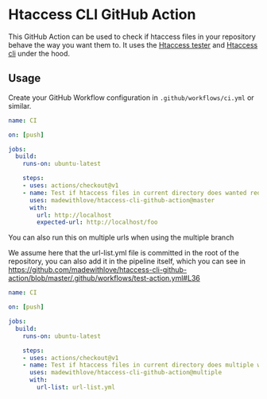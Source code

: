 # Htaccess CLI GitHub Action

This GitHub Action can be used to check if htaccess files in your repository behave the way you want them to.
It uses the [Htaccess tester](https://htaccess.madewithlove.be/) and [Htaccess cli](https://github.com/madewithlove/htaccess-cli) under the hood.

## Usage

Create your GitHub Workflow configuration in `.github/workflows/ci.yml` or similar.

```yaml
name: CI

on: [push]

jobs:
  build:
    runs-on: ubuntu-latest

    steps:
    - uses: actions/checkout@v1
    - name: Test if htaccess files in current directory does wanted redirects
      uses: madewithlove/htaccess-cli-github-action@master
      with:
        url: http://localhost
        expected-url: http://localhost/foo
```

You can also run this on multiple urls when using the multiple branch

We assume here that the url-list.yml file is committed in the root of the repository,
you can also add it in the pipeline itself, which you can see in <https://github.com/madewithlove/htaccess-cli-github-action/blob/master/.github/workflows/test-action.yml#L36>

```yaml
name: CI

on: [push]

jobs:
  build:
    runs-on: ubuntu-latest

    steps:
    - uses: actions/checkout@v1
    - name: Test if htaccess files in current directory does multiple wanted redirects
      uses: madewithlove/htaccess-cli-github-action@multiple
      with:
        url-list: url-list.yml
```
